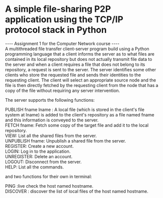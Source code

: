 #  A simple file-sharing P2P application using the TCP/IP protocol stack in Python
---- Assignment 1 for the Computer Network course ---- <br />
A multithreaded file transfer client-server program build using a Python programming language that a client informs the server as to what files are contained in its local repository but does not actually transmit 
file data to the server and when a client requires a file that does not belong to its repository, a request is sent to the server. The server identifies some other clients who store the requested file and sends their identities to the requesting client. The client will select an appropriate source node and the file is then directly fetched by the requesting client from the node that has a copy of the file without requiring any server intervention. <br />

The server supports the following functions: <br />

PUBLISH fname lname : A local file (which is stored in the client's file system at lname) is added to the client's repository as a file named fname and this information is conveyed to the server. <br />
FETCH fname: Fetch some copy of the target file and add it to the local repository. <br />
VIEW: List all the shared files from the server. <br />
UNPUBLISH fname: Unpublish a shared file from the server. <br />
REGISTER: Create a new account. <br />
LOGIN: Log in to the application. <br />
UNREGISTER: Delete an account. <br />
LOGOUT: Disconnect from the server. <br />
HELP: List all the commands. <br />

and two functions for their own in terminal: <br />

PING <hostname>:live check the host named hostname. <br />
DISCOVER <hostname>: discover the list of local files of the host named hostname.

